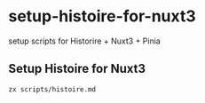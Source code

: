 # setup-histoire-for-nuxt3

setup scripts for Historire + Nuxt3 + Pinia

## Setup Histoire for Nuxt3

```sh
zx scripts/histoire.md
```
